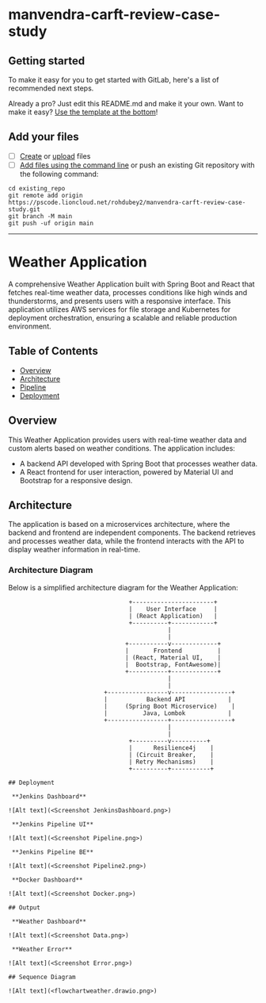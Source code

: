 
# manvendra-carft-review-case-study



## Getting started

To make it easy for you to get started with GitLab, here's a list of recommended next steps.

Already a pro? Just edit this README.md and make it your own. Want to make it easy? [Use the template at the bottom](#editing-this-readme)!

## Add your files

- [ ] [Create](https://docs.gitlab.com/ee/user/project/repository/web_editor.html#create-a-file) or [upload](https://docs.gitlab.com/ee/user/project/repository/web_editor.html#upload-a-file) files
- [ ] [Add files using the command line](https://docs.gitlab.com/ee/gitlab-basics/add-file.html#add-a-file-using-the-command-line) or push an existing Git repository with the following command:

```
cd existing_repo
git remote add origin https://pscode.lioncloud.net/rohdubey2/manvendra-carft-review-case-study.git
git branch -M main
git push -uf origin main
```

***

# Weather Application

A comprehensive Weather Application built with Spring Boot and React that fetches real-time weather data, processes conditions like high winds and thunderstorms, and presents users with a responsive interface. This application utilizes AWS services for file storage and Kubernetes for deployment orchestration, ensuring a scalable and reliable production environment.

## Table of Contents
- [Overview](#overview)
- [Architecture](#architecture)
- [Pipeline](#features)
- [Deployment](#deployment)

## Overview
This Weather Application provides users with real-time weather data and custom alerts based on weather conditions. The application includes:
- A backend API developed with Spring Boot that processes weather data.
- A React frontend for user interaction, powered by Material UI and Bootstrap for a responsive design.

## Architecture
The application is based on a microservices architecture, where the backend and frontend are independent components. The backend retrieves and processes weather data, while the frontend interacts with the API to display weather information in real-time.

### Architecture Diagram

Below is a simplified architecture diagram for the Weather Application:

```plaintext
                                  +-----------------------+
                                  |    User Interface     |
                                  | (React Application)   |
                                  +----------+------------+
                                             |
                                             |
                                 +-----------v-------------+
                                 |       Frontend          |
                                 | (React, Material UI,    |
                                 |  Bootstrap, FontAwesome)|
                                 +-----------+-------------+
                                             |
                                             |
                           +-----------------v-----------------+
                           |           Backend API            |
                           |     (Spring Boot Microservice)    |
                           |          Java, Lombok            |
                           +-----------------+-----------------+
                                             |
                                             |
                                  +----------v----------+
                                  |      Resilience4j    |
                                  | (Circuit Breaker,    |
                                  | Retry Mechanisms)    |
                                  +----------+-----------+

## Deployment

 **Jenkins Dashboard**
 
![Alt text](<Screenshot JenkinsDashboard.png>)

 **Jenkins Pipeline UI**

![Alt text](<Screenshot Pipeline.png>)

 **Jenkins Pipeline BE**

![Alt text](<Screenshot Pipeline2.png>)

 **Docker Dashboard**

![Alt text](<Screenshot Docker.png>)

## Output 

 **Weather Dashboard**

![Alt text](<Screenshot Data.png>)

 **Weather Error**

![Alt text](<Screenshot Error.png>)

## Sequence Diagram 

![Alt text](<flowchartweather.drawio.png>)
